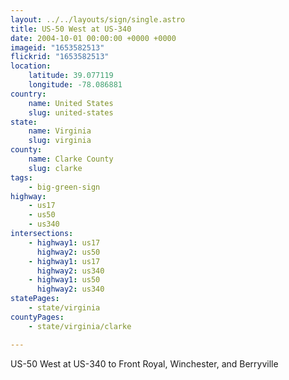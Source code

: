 ```yaml
---
layout: ../../layouts/sign/single.astro
title: US-50 West at US-340
date: 2004-10-01 00:00:00 +0000 +0000
imageid: "1653582513"
flickrid: "1653582513"
location:
    latitude: 39.077119
    longitude: -78.086881
country:
    name: United States
    slug: united-states
state:
    name: Virginia
    slug: virginia
county:
    name: Clarke County
    slug: clarke
tags:
    - big-green-sign
highway:
    - us17
    - us50
    - us340
intersections:
    - highway1: us17
      highway2: us50
    - highway1: us17
      highway2: us340
    - highway1: us50
      highway2: us340
statePages:
    - state/virginia
countyPages:
    - state/virginia/clarke

---
```

US-50 West at US-340 to Front Royal, Winchester, and Berryville